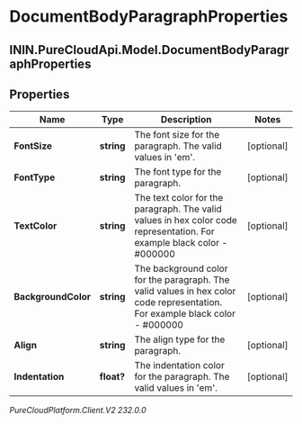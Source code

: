 # DocumentBodyParagraphProperties

## ININ.PureCloudApi.Model.DocumentBodyParagraphProperties

## Properties

|Name | Type | Description | Notes|
|------------ | ------------- | ------------- | -------------|
| **FontSize** | **string** | The font size for the paragraph. The valid values in &#39;em&#39;. | [optional] |
| **FontType** | **string** | The font type for the paragraph. | [optional] |
| **TextColor** | **string** | The text color for the paragraph. The valid values in hex color code representation. For example black color - #000000 | [optional] |
| **BackgroundColor** | **string** | The background color for the paragraph. The valid values in hex color code representation. For example black color - #000000 | [optional] |
| **Align** | **string** | The align type for the paragraph. | [optional] |
| **Indentation** | **float?** | The indentation color for the paragraph. The valid values in &#39;em&#39;. | [optional] |



_PureCloudPlatform.Client.V2 232.0.0_
